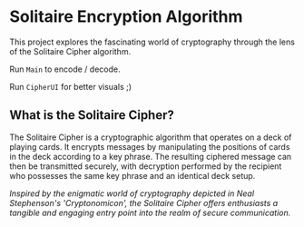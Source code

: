 # Solitaire Encryption Algorithm

This project explores the fascinating world of cryptography through the lens of the Solitaire Cipher algorithm.

Run `Main` to encode / decode.

Run `CipherUI` for better visuals ;)

## What is the Solitaire Cipher?

The Solitaire Cipher is a cryptographic algorithm that operates on a deck of playing cards. It encrypts messages by manipulating the positions of cards in the deck according to a key phrase. The resulting ciphered message can then be transmitted securely, with decryption performed by the recipient who possesses the same key phrase and an identical deck setup.

_Inspired by the enigmatic world of cryptography depicted in Neal Stephenson's 'Cryptonomicon', the Solitaire Cipher offers enthusiasts a tangible and engaging entry point into the realm of secure communication._
